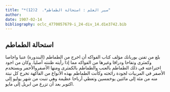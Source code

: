 ```yaml
---
title: "*سير العلم : استحالة الطماطم*.  2(12)"
author: 
date: 1907-02-14
bibliography: oclc_4770057679-i_24-div_14.d1e3742.bib
---
```




##  استحالة الطماطم 


 بلغ من تفنن بوربانك مؤلف كتاب الفواكه أن اخرج من الطماطم (البندورة) عنبا واجاصا وكمثرى وتفاحا ودراقا وغيرها من الفواكه مما إذا رأيته ظننته أصليا. وكان من اجود اختراعته في ذلك الطماطم بالعنب والطماطم بالكمثرى ومنها الأصفروالأحمر ويستخدم الأصفر في المربيات لجودة رائحته وكأنت الطماطم بهذه الأنواع من الفاكهة تخرج كل نبتة منه من  مئة  إلى  مائتين  يوخمسين وتعطي أرباحا عظيمة وهي تنبت من شهر يوليو إلى اكتوبر بعد أن تزرع من ابريل إلى مايو. 
